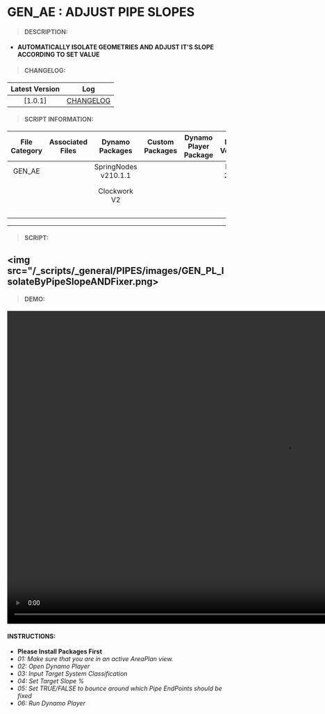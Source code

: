 # GEN_AE : ADJUST PIPE SLOPES

> #### DESCRIPTION: 
- **AUTOMATICALLY ISOLATE GEOMETRIES AND ADJUST IT'S SLOPE ACCORDING TO SET VALUE**

> #### CHANGELOG:

| Latest Version | Log |
| :-------: | :----: | 
|[1.0.1] | [CHANGELOG](/_scripts/_general/PIPES/changelog/GEN_PL_IsolateByPipeSlopeANDFixer.md) |

> #### SCRIPT INFORMATION: 

| File Category | Associated Files | Dynamo Packages | Custom Packages | Dynamo Player Package | Revit Version | Author | Reviewed By | File Name & Location | 
| :-------: | :----: | :---: | :---: | :---: | :---: | :---: | :---: | :--: |
| GEN_AE |  | SpringNodes v210.1.1 | | | Revit 2023 | Melvin Tuliao | | GEN_PL_IsolateByPipeSlopeANDFixer V1.0.0 |
|        |  | Clockwork V2 | | |              |              | | (https://bimcapcom.sharepoint.com/:u:/s/BCP-Main/ERNJFlEDXsVDvuXI8qnTPFUB9ckQza9mCvuQW8GYgDWbDQ?e=5pVcWg) |
|        |  | | | |              |              | | |
|        |  | | | |
|        |  |  | | |
------------------------------------------------------------
> #### SCRIPT: 

<img src="/_scripts/_general/PIPES/images/GEN_PL_IsolateByPipeSlopeANDFixer.png>
------------------------------------------------------------

> #### DEMO: 

<video width="1280" height="720" controls>
 <source src="/_scripts/_general/PIPES/demo/GEN_PL_IsolateByPipeSlopeANDFixer.mp4" type="video/mp4">
</video>

#### INSTRUCTIONS: 
- **Please Install Packages First**
- *01: Make sure that you are in an active AreaPlan view.*
- *02: Open Dynamo Player*
- *03: Input Target System Classification*
- *04: Set Target Slope %*
- *05: Set TRUE/FALSE to bounce around which Pipe EndPoints should be fixed*
- *06: Run Dynamo Player*